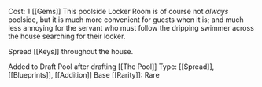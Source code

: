 Cost: 1 [[Gems]]
This poolside Locker Room is of course not *always* poolside, but it is much more convenient for guests when it is; and much less annoying for the servant who must follow the dripping swimmer across the house searching for their locker.

Spread [[Keys]] throughout the house.

Added to Draft Pool after drafting [[The Pool]]
Type: [[Spread]], [[Blueprints]], [[Addition]]
Base [[Rarity]]: Rare